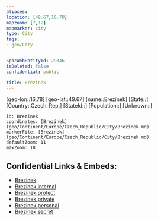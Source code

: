```yaml
---
aliases: 
location: [49.67,16.78]
mapzoom: [7,12] 
mapmarker: city 
type: City
tags:
- geo/City


SpocWebEntityId: 29346
isDeleted: false
confidential: public

title: Brezinek
---
```

[geo-lon::16.78]
[geo-lat::49.67]
[name::Brezinek]
[State::]
[Country::Czech_Rep.]
[StateId::]
[Population::]
[Unknown::]


```leaflet
id: Brezinek
coordinates: [Brezinek](geo/Continent/Europe/Czech_Republic/City/Brezinek.md)
markerFile: [Brezinek](geo/Continent/Europe/Czech_Republic/City/Brezinek.md)
defaultZoom: 11 
maxZoom: 18
```


## Confidential Links & Embeds: 
- [Brezinek](../../../../../../_public/geo/Continent/Europe/Czech_Republic/City/Brezinek.md) 
- [Brezinek.internal](../../../../../../_internal/geo/Continent/Europe/Czech_Republic/City/Brezinek.internal.md) 
- [Brezinek.protect](../../../../../../_protect/geo/Continent/Europe/Czech_Republic/City/Brezinek.protect.md) 
- [Brezinek.private](../../../../../../_private/geo/Continent/Europe/Czech_Republic/City/Brezinek.private.md) 
- [Brezinek.personal](../../../../../../_personal/geo/Continent/Europe/Czech_Republic/City/Brezinek.personal.md) 
- [Brezinek.secret](../../../../../../_secret/geo/Continent/Europe/Czech_Republic/City/Brezinek.secret.md) 
